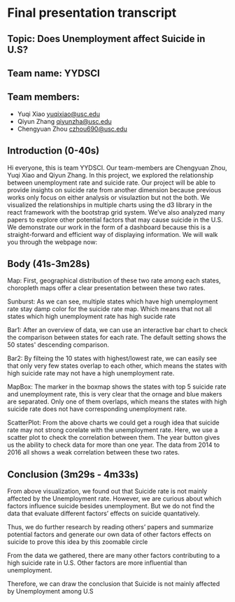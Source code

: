 # Final presentation transcript

## Topic: Does Unemployment affect Suicide in U.S?

## Team name: YYDSCI

## Team members:
- Yuqi Xiao <yuqixiao@usc.edu>
- Qiyun Zhang <qiyunzha@usc.edu>
- Chengyuan Zhou <czhou690@usc.edu>


## Introduction (0-40s)

Hi everyone, this is team YYDSCI. Our team-members are Chengyuan Zhou, Yuqi Xiao and Qiyun Zhang. In this project, we explored the relationship between unemployment rate and suicide rate. 
Our project will be able to provide insights on suicide rate from another dimension because previous works only focus on either analysis or visulaztion but not the both. We visualized the relationships in multiple charts using the d3 library in the react framework with the bootstrap grid system. We’ve also analyzed many papers to explore other potential factors that may cause suicide in the U.S. 
We demonstrate our work in the form of a dashboard because this is a straight-forward and efficient way of displaying information. We will walk you through the webpage now:

## Body (41s-3m28s)

Map: First, geographical distribution of these two rate among each states, choropleth maps offer a clear presentation between these two rates.

Sunburst: As we can see, multiple states which have high unemployment rate stay damp color for the suicide rate map. Which means that not all states which high unemployment rate has high sucide rate

Bar1: After an overview of data, we can use an interactive bar chart to check the comparison between states for each rate. The default setting shows the 50 states' descending comparison.

Bar2: By filteing the 10 states with highest/lowest rate, we can easily see that only very few states overlap to each other, which means the states with high suicide rate may not have a high unemployment rate.

MapBox: The marker in the boxmap shows the states with top 5 suicide rate and unemployment rate, this is very clear that the ornage and blue makers are separated. Only one of them overlaps, which means the states with high suicide rate does not have corresponding unemployment rate.

ScatterPlot: From the above charts we could get a rough idea that suicide rate may not strong corelate with the unemployment rate. Here, we use a scatter plot to check the correlation between them. The year button gives us the ability to check data for more than one year. The data from 2014 to 2016 all shows a weak correlation between these two rates.

## Conclusion (3m29s - 4m33s)

From above visualization, we found out that Suicide rate is not mainly affected by the Unemployment rate.
However, we are curious about which factors influence suicide besides unemployment. But we do not find the data that evaluate different factors’ effects on suicide quantatively.

Thus, we do further research by reading others’ papers and summarize potential factors and generate our own data of other factors effects on suicide to prove this idea by this zoomable circle

From the data we gathered, there are many other factors contributing to a high suicide rate in U.S. Other factors are more influential than unemployment.

Therefore, we can draw the conclusion that Suicide is not mainly affected by Unemployment among U.S
